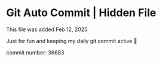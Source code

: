 # Git Auto Commit | Hidden File

This file was added Feb 12, 2025

Just for fun and keeping my daily git commit active 🤪

commit number: 36683
